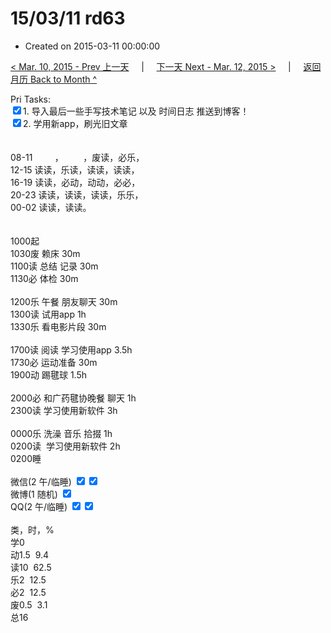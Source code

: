 # 15/03/11 rd63

- Created on 2015-03-11 00:00:00

[< Mar. 10, 2015 - Prev 上一天](/_archived/lifelogs/2015/03/d10.md) &nbsp; &nbsp; | &nbsp; &nbsp; [下一天 Next - Mar. 12, 2015 >](/_archived/lifelogs/2015/03/d12.md) &nbsp; &nbsp; |  &nbsp; &nbsp; [返回月历 Back to Month ^](/_archived/lifelogs/2015/03/index.md)
<br/><div>Pri Tasks:<br/><input type="checkbox" checked="false"/>1. 导入最后一些手写技术笔记 以及 时间日志 推送到博客！</div><div><input type="checkbox" checked="true"/>2. 学用新app，刷光旧文章</div><div><br/></div><div><div><br/></div>08-11         ，        ，废读，必乐，<br/>12-15 读读，乐读，读读，读读，<br/>16-19 读读，必动，动动，必必，<br/>20-23 读读，读读，读读，乐乐，</div><div>00-02 读读，读读。<br/> <div><br/></div>1000起<br/>1030废 赖床 30m</div><div>1100读 总结 记录 30m</div><div>1130必 体检 30m</div><div><br/></div><div>1200乐 午餐 朋友聊天 30m</div><div>1300读 试用app 1h</div><div>1330乐 看电影片段 30m</div><div><br/></div><div>1700读 阅读 学习使用app 3.5h</div><div>1730必 运动准备 30m</div><div>1900动 踢毽球 1.5h</div><div><br/></div><div>2000必 和广药毽协晚餐 聊天 1h</div><div>2300读 学习使用新软件 3h</div><div><div><br/></div>0000乐 洗澡 音乐 拾掇 1h<br/>0200读  学习使用新软件 2h <br/>0200睡</div><div><br/>微信(2 午/临睡) <input type="checkbox" checked="true"/><input type="checkbox" checked="false"/><br/>微博(1 随机) <input type="checkbox" checked="true"/><br/>QQ(2 午/临睡) <input type="checkbox" checked="true"/><input type="checkbox" checked="true"/><br/><div><br/></div>类，时，%<br/>学0<br/>动1.5  9.4<br/>读10  62.5<br/>乐2  12.5<br/>必2  12.5<br/>废0.5  3.1<br/>总16</div>
